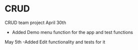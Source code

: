 # CRUD
CRUD team project
April 30th
- Added Demo menu function for the app and test functions

May 5th
-Added Edit functionality and tests for it